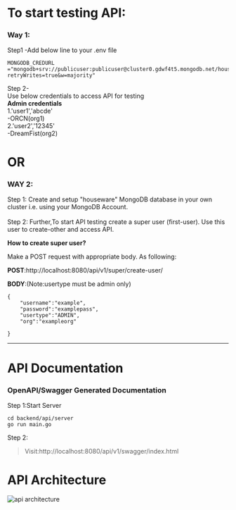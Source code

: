 # To start testing API:

### **Way 1**:
Step1 -Add below line to your .env file
```
MONGODB_CREDURL ="mongodb+srv://publicuser:publicuser@cluster0.gdwf4t5.mongodb.net/houseware?retryWrites=true&w=majority"
```

Step 2-<br>
Use below credentials to access API for testing <br>
**Admin credentials**<br>
1.'user1','abcde'<br>
-ORCN(org1)<br>
2.'user2','12345'<br>
-DreamFist(org2)

# **OR**

### **WAY 2**:
Step 1:
Create and setup "houseware" MongoDB database in your own cluster
i.e. using your MongoDB Account.
<br>
<br>
Step 2:
Further,To start API testing create a super user (first-user).
Use this user to create-other and access API.

**How to create super user?**

Make a POST request with appropriate body.
As following:

**POST**:http://localhost:8080/api/v1/super/create-user/

**BODY**:(Note:usertype must be admin only)
```
{
    "username":"example",
    "password":"examplepass",
    "usertype":"ADMIN",
    "org":"exampleorg"

}
```
- - -
#  API Documentation
### OpenAPI/Swagger Generated Documentation

Step 1:Start Server
```
cd backend/api/server
go run main.go
```
Step 2:
>Visit:http://localhost:8080/api/v1/swagger/index.html

# API Architecture
![api architecture](https://i.ibb.co/CMkYnTG/authbackend-drawio.png)



